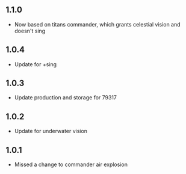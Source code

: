 ## 1.1.0

- Now based on titans commander, which grants celestial vision and doesn't sing

## 1.0.4

- Update for +sing

## 1.0.3

- Update production and storage for 79317

## 1.0.2

- Update for underwater vision

## 1.0.1

- Missed a change to commander air explosion

